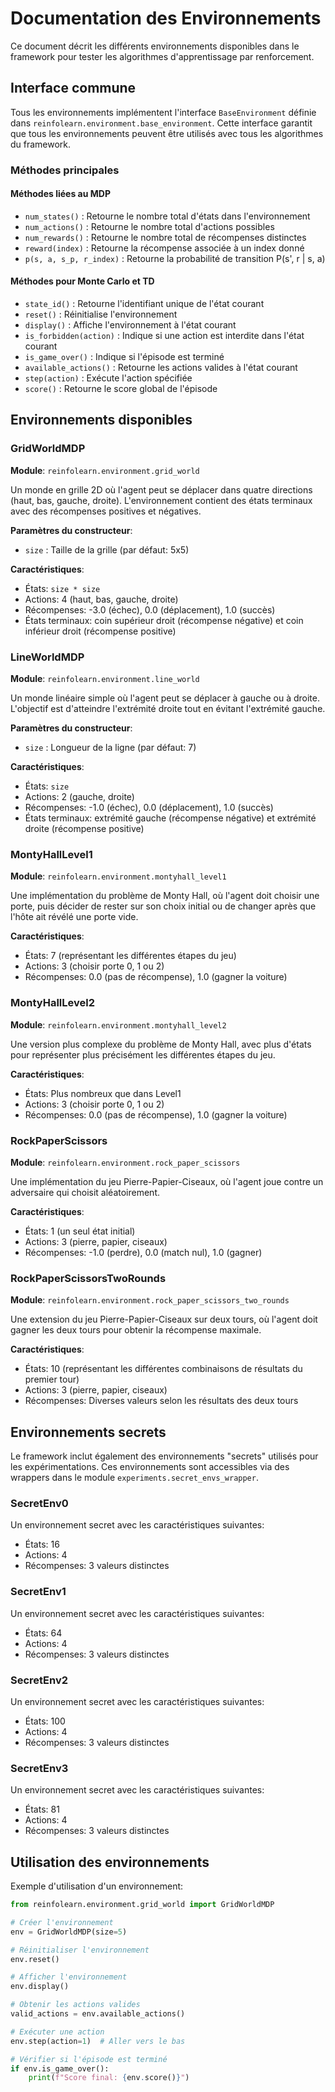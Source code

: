# Documentation des Environnements

Ce document décrit les différents environnements disponibles dans le framework pour tester les algorithmes d'apprentissage par renforcement.

## Interface commune

Tous les environnements implémentent l'interface `BaseEnvironment` définie dans `reinfolearn.environment.base_environment`. Cette interface garantit que tous les environnements peuvent être utilisés avec tous les algorithmes du framework.

### Méthodes principales

#### Méthodes liées au MDP
- `num_states()` : Retourne le nombre total d'états dans l'environnement
- `num_actions()` : Retourne le nombre total d'actions possibles
- `num_rewards()` : Retourne le nombre total de récompenses distinctes
- `reward(index)` : Retourne la récompense associée à un index donné
- `p(s, a, s_p, r_index)` : Retourne la probabilité de transition P(s', r | s, a)

#### Méthodes pour Monte Carlo et TD
- `state_id()` : Retourne l'identifiant unique de l'état courant
- `reset()` : Réinitialise l'environnement
- `display()` : Affiche l'environnement à l'état courant
- `is_forbidden(action)` : Indique si une action est interdite dans l'état courant
- `is_game_over()` : Indique si l'épisode est terminé
- `available_actions()` : Retourne les actions valides à l'état courant
- `step(action)` : Exécute l'action spécifiée
- `score()` : Retourne le score global de l'épisode

## Environnements disponibles

### GridWorldMDP

**Module**: `reinfolearn.environment.grid_world`

Un monde en grille 2D où l'agent peut se déplacer dans quatre directions (haut, bas, gauche, droite). L'environnement contient des états terminaux avec des récompenses positives et négatives.

**Paramètres du constructeur**:
- `size` : Taille de la grille (par défaut: 5x5)

**Caractéristiques**:
- États: `size * size`
- Actions: 4 (haut, bas, gauche, droite)
- Récompenses: -3.0 (échec), 0.0 (déplacement), 1.0 (succès)
- États terminaux: coin supérieur droit (récompense négative) et coin inférieur droit (récompense positive)

### LineWorldMDP

**Module**: `reinfolearn.environment.line_world`

Un monde linéaire simple où l'agent peut se déplacer à gauche ou à droite. L'objectif est d'atteindre l'extrémité droite tout en évitant l'extrémité gauche.

**Paramètres du constructeur**:
- `size` : Longueur de la ligne (par défaut: 7)

**Caractéristiques**:
- États: `size`
- Actions: 2 (gauche, droite)
- Récompenses: -1.0 (échec), 0.0 (déplacement), 1.0 (succès)
- États terminaux: extrémité gauche (récompense négative) et extrémité droite (récompense positive)

### MontyHallLevel1

**Module**: `reinfolearn.environment.montyhall_level1`

Une implémentation du problème de Monty Hall, où l'agent doit choisir une porte, puis décider de rester sur son choix initial ou de changer après que l'hôte ait révélé une porte vide.

**Caractéristiques**:
- États: 7 (représentant les différentes étapes du jeu)
- Actions: 3 (choisir porte 0, 1 ou 2)
- Récompenses: 0.0 (pas de récompense), 1.0 (gagner la voiture)

### MontyHallLevel2

**Module**: `reinfolearn.environment.montyhall_level2`

Une version plus complexe du problème de Monty Hall, avec plus d'états pour représenter plus précisément les différentes étapes du jeu.

**Caractéristiques**:
- États: Plus nombreux que dans Level1
- Actions: 3 (choisir porte 0, 1 ou 2)
- Récompenses: 0.0 (pas de récompense), 1.0 (gagner la voiture)

### RockPaperScissors

**Module**: `reinfolearn.environment.rock_paper_scissors`

Une implémentation du jeu Pierre-Papier-Ciseaux, où l'agent joue contre un adversaire qui choisit aléatoirement.

**Caractéristiques**:
- États: 1 (un seul état initial)
- Actions: 3 (pierre, papier, ciseaux)
- Récompenses: -1.0 (perdre), 0.0 (match nul), 1.0 (gagner)

### RockPaperScissorsTwoRounds

**Module**: `reinfolearn.environment.rock_paper_scissors_two_rounds`

Une extension du jeu Pierre-Papier-Ciseaux sur deux tours, où l'agent doit gagner les deux tours pour obtenir la récompense maximale.

**Caractéristiques**:
- États: 10 (représentant les différentes combinaisons de résultats du premier tour)
- Actions: 3 (pierre, papier, ciseaux)
- Récompenses: Diverses valeurs selon les résultats des deux tours

## Environnements secrets

Le framework inclut également des environnements "secrets" utilisés pour les expérimentations. Ces environnements sont accessibles via des wrappers dans le module `experiments.secret_envs_wrapper`.

### SecretEnv0

Un environnement secret avec les caractéristiques suivantes:
- États: 16
- Actions: 4
- Récompenses: 3 valeurs distinctes

### SecretEnv1

Un environnement secret avec les caractéristiques suivantes:
- États: 64
- Actions: 4
- Récompenses: 3 valeurs distinctes

### SecretEnv2

Un environnement secret avec les caractéristiques suivantes:
- États: 100
- Actions: 4
- Récompenses: 3 valeurs distinctes

### SecretEnv3

Un environnement secret avec les caractéristiques suivantes:
- États: 81
- Actions: 4
- Récompenses: 3 valeurs distinctes

## Utilisation des environnements

Exemple d'utilisation d'un environnement:

```python
from reinfolearn.environment.grid_world import GridWorldMDP

# Créer l'environnement
env = GridWorldMDP(size=5)

# Réinitialiser l'environnement
env.reset()

# Afficher l'environnement
env.display()

# Obtenir les actions valides
valid_actions = env.available_actions()

# Exécuter une action
env.step(action=1)  # Aller vers le bas

# Vérifier si l'épisode est terminé
if env.is_game_over():
    print(f"Score final: {env.score()}")
```